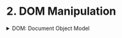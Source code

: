 # 2. DOM Manipulation

<details>

<summary>DOM: Document Object Model</summary>

DOM 是 Document Object Model（文档对象模型）的缩写，它是一个编程接口(Programming Interface)，使得开发者可以通过脚本语言（如 JavaScript）来操作网页内容。

DOM 将一个网页表示为一个树形结构，也称为 DOM 树。在 DOM 树中，每个元素、属性和文本都是一个节点。例如，HTML 文档中的 `body`、`div`、`p` 和 `text` 等都是 DOM 节点。

以下面的 HTML 代码为例：

```html
<!DOCTYPE html>
<html>
  <body>
    <h1>My First Heading</h1>
    <p>My first paragraph.</p>
  </body>
</html>
```

对应的 DOM 树如下：

```
html
 |__body
     |__h1: "My First Heading"
     |__p: "My first paragraph."
```

通过 DOM，开发者可以创建节点、删除节点、改变节点内容、改变节点属性等。例如，通过 JavaScript，你可以动态地改变 HTML 元素的文本、属性、样式，甚至可以添加或删除 HTML 元素。所有这些操作都可以在网页加载后的任何时间进行，使得网页可以动态地更新。

虽然 DOM 通常与 HTML 和网页一起使用，但它也可以用来表示和操作其他类型的文档。例如，XML 和 SVG 等也都可以使用 DOM。

</details>
